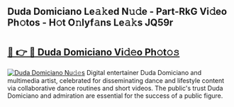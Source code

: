 ## Duda Domiciano Le𝚊𝚔ed N𝚞𝚍e - Part-RkG Vi𝚍eo Ph𝚘tos - H𝚘t O𝚗lyf𝚊ns Le𝚊𝚔s JQ59r

# <h2><a href="http://hf00cdb.feru.top/?c=Duda+Domiciano">🔗 👉 🔴 Duda Domiciano Vi𝚍𝚎o Ph𝚘t𝚘𝚜</a></h2>

[![Duda Domiciano Nu𝚍𝚎s](https://i.imgur.com/0TWrTi3.gif)](http://hf00cdb.feru.top/?c=Duda+Domiciano)
Digital entertainer Duda Domiciano and multimedia artist, celebrated for disseminating dance and lifestyle content via collaborative dance routines and short videos. The public's trust Duda Domiciano and admiration are essential for the success of a public figure. 
